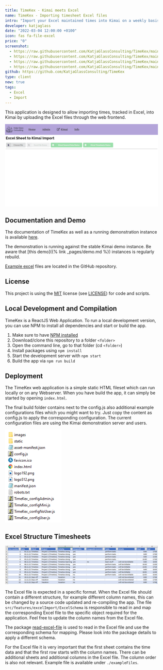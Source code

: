 ```yaml
---
title: TimeKex - Kimai meets Excel
name: TimeKex - Importing timesheet Excel files
intro: "Import your Excel maintained times into Kimai on a weekly basis. A flat customer/project/activity import from Excel is also available."
developer: katjaglass
date: "2022-03-04 12:00:00 +0100"
icon: fas fa-file-excel
price: "0"
screenshot: 
  - https://raw.githubusercontent.com/KatjaGlassConsulting/TimeKex/main/docs/img/timesheet_to_kimai_01.gif
  - https://raw.githubusercontent.com/KatjaGlassConsulting/TimeKex/main/docs/img/layout_week_display.png
  - https://raw.githubusercontent.com/KatjaGlassConsulting/TimeKex/main/docs/img/example_admin_create_02.png
  - https://raw.githubusercontent.com/KatjaGlassConsulting/TimeKex/main/docs/img/layout_week_display_issues.png
github: https://github.com/KatjaGlassConsulting/TimeKex
type: client
new: true
tags:
  - Excel
  - Import
---
```


This application is designed to allow importing times, tracked in Excel, into Kimai by uploading the Excel files through the web frontend.

![Screenshot of login screen](https://raw.githubusercontent.com/KatjaGlassConsulting/TimeKex/main/docs/img/timesheet_to_kimai_01.gif)

## Documentation and Demo

The documentation of TimeKex as well as a running demonstration instance is available [here](https://katjaglassconsulting.github.io/TimeKex/).

The demonstration is running against the stable Kimai demo instance. Be aware that [this demo]({% link _pages/demo.md %}) instances is regularly rebuild.

[Example excel](https://github.com/KatjaGlassConsulting/TimeKex/tree/main/exampleFiles) files are located in the GitHub repository.

## License

This project is using the [MIT](http://www.opensource.org/licenses/MIT) license (see [LICENSE](https://github.com/KatjaGlassConsulting/TimeKex/blob/main/LICENSE)) for code and scripts.

## Local Development and Compilation

TimeKex is a ReactJS Web Application. To run a local development version, you can use NPM to install all dependencies and start or build the app. 

1. Make sure to have [NPM installed](https://docs.npmjs.com/downloading-and-installing-node-js-and-npm)
2. Download/clone this repository to a folder `<folder>`
3. Open the command line, go to that folder (cd `<folder>`)
4. Install packages using `npm install`
5. Start the development server with `npm start`
6. Build the app via `npm run build`

## Deployment

The TimeKex web application is a simple static HTML fileset which can run locally or on any Webserver. When you have build the app, it can simply be started by opening `index.html`.

The final build folder contains next to the config.js also additional example configurations files which you might want to try. Just copy the content as config.js to apply the corresponding configuration. The current configuration files are using the Kimai demonstration server and users.

![Folder Structure](https://raw.githubusercontent.com/KatjaGlassConsulting/TimeKex/main/docs/img/folder_structure_build.png)

## Excel Structure Timesheets

![Excel Sheet Structure](https://raw.githubusercontent.com/KatjaGlassConsulting/TimeKex/main/docs/img/layout_excel_sheet.png)

The Excel file is expected in a specific format. When the Excel file should contain a different structure, for example different column names, this can be changed by a source code updated and re-compiling the app. The file `src/features/excelImport/ExcelSchema` is responsible to read in and map the corresponding Excel file to the specific object required for the application. Feel free to update the column names from the Excel file.

The package [read-excel-file](https://gitlab.com/catamphetamine/read-excel-file) is used to read in the Excel file and use the corresponding schema for mapping. Please look into the package details to apply a different schema.

For the Excel file it is very important that the first sheet contains the time data and that the first row starts with the column names. There can be additional sheets and additional columns in the Excel file. The column order is also not relevant. Example file is available under `./exampleFiles`.

